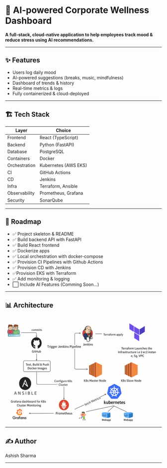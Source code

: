 # 🌱 AI-powered Corporate Wellness Dashboard

**A full-stack, cloud-native application to help employees track mood & reduce stress using AI recommendations.**

---

## ✨ Features
- Users log daily mood
- AI-powered suggestions (breaks, music, mindfulness)
- Dashboard of trends & history
- Real-time metrics & logs
- Fully containerized & cloud-deployed

---

## 🏗 Tech Stack
| Layer         | Choice                        |
|---------------|-------------------------------|
| Frontend      | React (TypeScript)            |
| Backend       | Python (FastAPI)              |
| Database      | PostgreSQL                    |
| Containers    | Docker                        |
| Orchestration | Kubernetes (AWS EKS)          |
| CI            | GitHub Actions                |
| CD            | Jenkins                       |
| Infra         | Terraform, Ansible            |
| Observability | Prometheus, Grafana           |
| Security      | SonarQube                     |

---

## 🧭 Roadmap

- ✅ Project skeleton & README
- ✅ Build backend API with FastAPI
- ✅ Build React frontend
- ✅ Dockerize apps
- ✅ Local orchestration with docker-compose
- ✅ Provision CI Pipelines with Github Actions
- ✅ Provision CD with Jenkins
- ✅Provision EKS with Terraform
- ✅ Add monitoring & logging
- ⬜ Include AI Features (Comming Soon...)


---

## 📊 Architecture

![Architecture Diagram](image.png)

---

## ✍️ Author

Ashish Sharma

---
